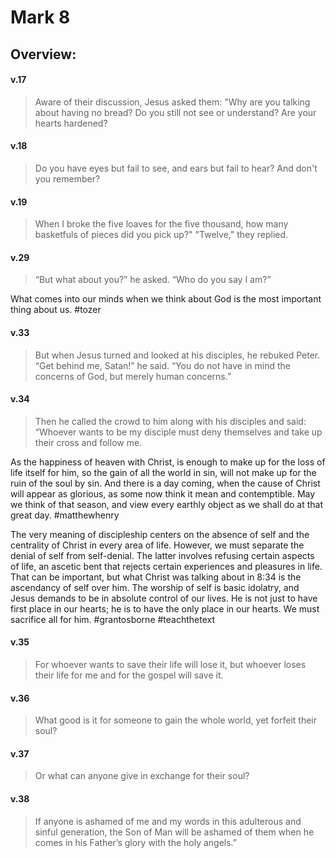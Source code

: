 # Mark 8

## Overview:


#### v.17
>Aware of their discussion, Jesus asked them: "Why are you talking about having no bread? Do you still not see or understand? Are your hearts hardened?

#### v.18
>Do you have eyes but fail to see, and ears but fail to hear? And don't you remember?

#### v.19
>When I broke the five loaves for the five thousand, how many basketfuls of pieces did you pick up?" "Twelve," they replied.

#### v.29
>“But what about you?” he asked. “Who do you say I am?”

What comes into our minds when we think about God is the most important thing about us.
#tozer 

#### v.33
>But when Jesus turned and looked at his disciples, he rebuked Peter. “Get behind me, Satan!” he said. “You do not have in mind the concerns of God, but merely human concerns.”

#### v.34
>Then he called the crowd to him along with his disciples and said: “Whoever wants to be my disciple must deny themselves and take up their cross and follow me.

As the happiness of heaven with Christ, is enough to make up for the loss of life itself for him, so the gain of all the world in sin, will not make up for the ruin of the soul by sin. And there is a day coming, when the cause of Christ will appear as glorious, as some now think it mean and contemptible. May we think of that season, and view every earthly object as we shall do at that great day.
#matthewhenry 

The very meaning of discipleship centers on the absence of self and the centrality of Christ in every area of life. However, we must separate the denial of self from self-denial. The latter involves refusing certain aspects of life, an ascetic bent that rejects certain experiences and pleasures in life. That can be important, but what Christ was talking about in 8:34 is the ascendancy of self over him. The worship of self is basic idolatry, and Jesus demands to be in absolute control of our lives. He is not just to have first place in our hearts; he is to have the only place in our hearts. We must sacrifice all for him.
#grantosborne #teachthetext 

#### v.35
>For whoever wants to save their life will lose it, but whoever loses their life for me and for the gospel will save it.

#### v.36
>What good is it for someone to gain the whole world, yet forfeit their soul?

#### v.37
>Or what can anyone give in exchange for their soul?

#### v.38
>If anyone is ashamed of me and my words in this adulterous and sinful generation, the Son of Man will be ashamed of them when he comes in his Father’s glory with the holy angels.”



